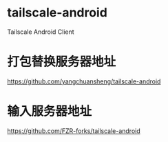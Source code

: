 # tailscale-android
Tailscale Android Client
# 打包替换服务器地址
https://github.com/yangchuansheng/tailscale-android
# 输入服务器地址
https://github.com/FZR-forks/tailscale-android

